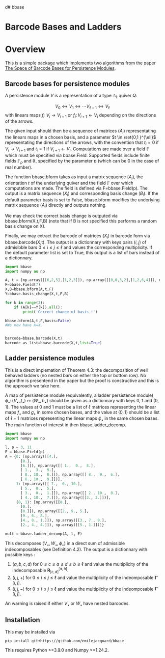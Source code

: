 d# bbase

# Barcode Bases and Ladders

# Overview

This is a simple package which implements two algorithms from the paper [The Space of Barcode Bases for Persistence Modules](https://link.springer.com/article/10.1007/s41468-022-00094-6).

## Barcode bases for persistence modules

A persistence module $V$ is a representation of a type $\mathbb{A}_\ell$ quiver $Q$:

$$V_0 \longleftrightarrow V_1 \longleftrightarrow \cdots V_{\ell-1} \longleftrightarrow V_{\ell} $$ with linears maps $f_{i} \colon V_i \rightarrow V_{i+1}$ or $f_{i} \colon V_{i+1} \leftarrow V_{i}$ depending on the directions of the arrows.

The given input should then be a sequence of matrices $(A_i)$ representating the linears maps in a chosen basis, and a parameter $t \in \set{0,1 }^{\ell}$ representating the directions of the arrows, with the convention that $t_i=0$ if $V_i \rightarrow V_{i+1}$ and $t_i=1$ if $V_{i+1} \leftarrow V_i$. Computations are made over a field $\mathbb{F}$ which must be specified via bbase.Field. Supported fields include finite fields $\mathbb{F}_p$ and $\mathbb{R}$, specified by the parameter $p$ (which can be 0 in the case of real number).

The function bbase.bform takes as input a matrix sequence $(A_i)$, the orientation $t$ of the underlying quiver and the field $\mathbb{F}$ over which computations are made. The field is defined via F=bbase.Field(p). The output is a matrix sequence $(X_i)$ and corresponding basis change $(B_i)$. If the default parameter basis is set to False, bbase.bform modifies the underlying matrix sequence $(A_i)$ directly and outputs nothing.

We may check the correct basis change is outputed via bbase.bform(X,t,F,B) (note that if B is not specified this performs a random basis change on X).

Finally, we may extract the barcode of matrices $(X_i)$ in barcode form via bbase.barcode(X,t). The output is a dictionnary with keys pairs $(i,j)$ of admisibble bars $0 \leq i \leq j \leq \ell$ and values the corresponding multiplicity. If the default parameter list is set to True, this output is a list of bars instead of a dictionnary.

```python
import bbase
import numpy as np

A, t = [np.array([[6,2,5],[1,2,3]]), np.array([[0,0,3,2],[1,2,6,4]]), np.array([[1,5,3,6],[1,2,0,4]])], [0,1,0]
F=bbase.Field(7)
X,B=bbase.bform(A,t,F)
Y=bbase.basis_change(X,t,F,B)

for k in range(3):
    if (A[k]==Y[k]).all():
        print('Correct change of basis !')

bbase.bform(A,t,F,basis=False)
#We now have A=X.


barcode=bbase.barcode(X,t)
barcode_as_list=bbase.barcode(X,t,list=True)
```

## Ladder persistence modules
This is a direct implemation of Theorem 4.3: the decomposition of well behaved ladders (no nested bars on either the top or bottom row). No algorithm is presentend in the paper but the proof is constructive and this is the approach we take here.

A map of persistence module (equivalently, a ladder persistence module) $\phi_\bullet \colon (V_\bullet, f_\bullet) \mapsto (W_\bullet, h_\bullet)$ should be given as a dictionnary with keys $0$, $1$ and $(0,1)$. The values at $0$ and $1$ must be a list of $\ell$ matrices representing the linear maps $f_\bullet$ and $g_\bullet$ in some chosen bases, and the value  at $(0,1)$ should be a list of $\ell+1$ matrices representing the linear maps $\phi_\bullet$ in the same chosen bases. The main function of interest in then bbase.ladder_decomp.

```python
import bbase
import numpy as np

l, p = 3, 11
F = bbase.Field(p)
A = {0: [np.array([[4.],
       [8.],
       [6.]]), np.array([[ 1.,  0.,  8.],
       [ 1.,  3.,  9.],
       [ 8., 10.,  0.]]), np.array([[ 8.,  9.,  6.],
       [ 8., 10.,  9.]])], 
     1: [np.array([[ 7.,  0., 10.],
       [ 5.,  8.,  5.],
       [ 3.,  0.,  1.]]), np.array([[ 2., 10.,  8.],
       [ 4., 10.,  7.]]), np.array([[3., 3.]])],
     (0, 1): [np.array([[0.],
       [0.],
       [0.]]), np.array([[2., 9., 5.],
       [9., 6., 8.],
       [4., 0., 1.]]), np.array([[3., 7., 9.],
       [2., 4., 4.]]), np.array([[5., 1.]])]}

mult = bbase.ladder_decomp(A, l, F)
```
This decomposes $(V_\bullet, W_\bullet, \phi_\bullet)$ in a direct sum of admissible indecomposables (see Definition 4.2).
The output is a dictionnary with possible keys :
1) $(a,b,c,d)$ for $0 \leq c \leq a \leq d \leq b \leq \ell$ and value the multiplicity of the indecomposable $\textbf{R}^{[a,b]}_{[c,d]}$.
2) $(i,j,+)$ for $0 \leq i \leq j \leq \ell$ and value the multiplicity of the indeomposable $\textbf{I}^+[i,j]$.
3) $(i,j,-)$ for $0 \leq i \leq j \leq \ell$ and value the multiplicity of the indeomposable $\textbf{I}^-[i,j]$.

An warning is raised if either $V_\bullet$ or $W_\bullet$ have nested barcodes.

## Installation 

This may be installed via 

```
pip install git+https://github.com/emilejacquard/bbase
```
This requires Python >=3.8.0 and Numpy >=1.24.2.



